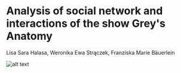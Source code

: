 # Analysis of social network and interactions of the show Grey's Anatomy

Lisa Sara Halasa, Weronika Ewa Strączek, Franziska Marie Bäuerlein

![alt text](https://www.google.com/url?sa=i&url=https%3A%2F%2Fwww.moviepilot.de%2Fserie%2Fgreys-anatomy&psig=AOvVaw0pUcK-fdupgpmgYchbTqmA&ust=1671108102978000&source=images&cd=vfe&ved=0CBAQjRxqFwoTCLDO0viQ-fsCFQAAAAAdAAAAABAE)

